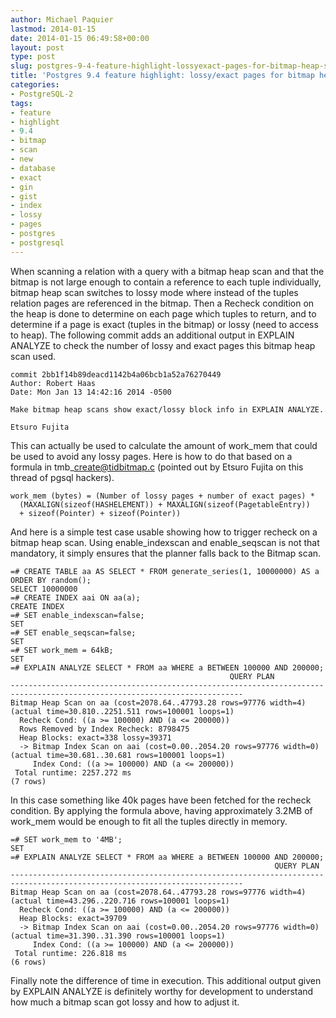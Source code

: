 ```yaml
---
author: Michael Paquier
lastmod: 2014-01-15
date: 2014-01-15 06:49:58+00:00
layout: post
type: post
slug: postgres-9-4-feature-highlight-lossyexact-pages-for-bitmap-heap-scan
title: 'Postgres 9.4 feature highlight: lossy/exact pages for bitmap heap scan'
categories:
- PostgreSQL-2
tags:
- feature
- highlight
- 9.4
- bitmap
- scan
- new
- database
- exact
- gin
- gist
- index
- lossy
- pages
- postgres
- postgresql
---
```

When scanning a relation with a query with a bitmap heap scan and that the bitmap is not large enough to contain a reference to each tuple individually, bitmap heap scan switches to lossy mode where instead of the tuples relation pages are referenced in the bitmap. Then a Recheck condition on the heap is done to determine on each page which tuples to return, and to determine if a page is exact (tuples in the bitmap) or lossy (need to access to heap). The following commit adds an additional output in EXPLAIN ANALYZE to check the number of lossy and exact pages this bitmap heap scan used.

    commit 2bb1f14b89deacd1142b4a06bcb1a52a76270449
    Author: Robert Haas
    Date: Mon Jan 13 14:42:16 2014 -0500
 
    Make bitmap heap scans show exact/lossy block info in EXPLAIN ANALYZE.
 
    Etsuro Fujita

This can actually be used to calculate the amount of work\_mem that could be used to avoid any lossy pages. Here is how to do that based on a formula in tmb\_create@tidbitmap.c (pointed out by Etsuro Fujita on this thread of pgsql hackers).

    work_mem (bytes) = (Number of lossy pages + number of exact pages) *
      (MAXALIGN(sizeof(HASHELEMENT)) + MAXALIGN(sizeof(PagetableEntry))
      + sizeof(Pointer) + sizeof(Pointer))

And here is a simple test case usable showing how to trigger recheck on a bitmap heap scan. Using enable\_indexscan and enable\_seqscan is not that mandatory, it simply ensures that the planner falls back to the Bitmap scan.

    =# CREATE TABLE aa AS SELECT * FROM generate_series(1, 10000000) AS a ORDER BY random();
    SELECT 10000000
    =# CREATE INDEX aai ON aa(a);
    CREATE INDEX
    =# SET enable_indexscan=false;
    SET
    =# SET enable_seqscan=false;
    SET
    =# SET work_mem = 64kB;
    SET
    =# EXPLAIN ANALYZE SELECT * FROM aa WHERE a BETWEEN 100000 AND 200000;
                                                     QUERY PLAN
    --------------------------------------------------------------------------------------------------------------------------
    Bitmap Heap Scan on aa (cost=2078.64..47793.28 rows=97776 width=4) (actual time=30.810..2251.511 rows=100001 loops=1)
      Recheck Cond: ((a >= 100000) AND (a <= 200000))
      Rows Removed by Index Recheck: 8798475
      Heap Blocks: exact=338 lossy=39371
      -> Bitmap Index Scan on aai (cost=0.00..2054.20 rows=97776 width=0) (actual time=30.681..30.681 rows=100001 loops=1)
         Index Cond: ((a >= 100000) AND (a <= 200000))
     Total runtime: 2257.272 ms
    (7 rows)

In this case something like 40k pages have been fetched for the recheck condition. By applying the formula above, having approximately 3.2MB of work\_mem would be enough to fit all the tuples directly in memory.

    =# SET work_mem to '4MB';
    SET
    =# EXPLAIN ANALYZE SELECT * FROM aa WHERE a BETWEEN 100000 AND 200000;
                                                               QUERY PLAN
    --------------------------------------------------------------------------------------------------------------------------
    Bitmap Heap Scan on aa (cost=2078.64..47793.28 rows=97776 width=4) (actual time=43.296..220.716 rows=100001 loops=1)
      Recheck Cond: ((a >= 100000) AND (a <= 200000))
      Heap Blocks: exact=39709
      -> Bitmap Index Scan on aai (cost=0.00..2054.20 rows=97776 width=0) (actual time=31.390..31.390 rows=100001 loops=1)
         Index Cond: ((a >= 100000) AND (a <= 200000))
     Total runtime: 226.818 ms
    (6 rows)

Finally note the difference of time in execution. This additional output given by EXPLAIN ANALYZE is definitely worthy for development to understand how much a bitmap scan got lossy and how to adjust it.
